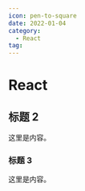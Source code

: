 ```yaml
---
icon: pen-to-square
date: 2022-01-04
category:
  - React
tag:
---
```

# React

## 标题 2

这里是内容。

### 标题 3

这里是内容。
